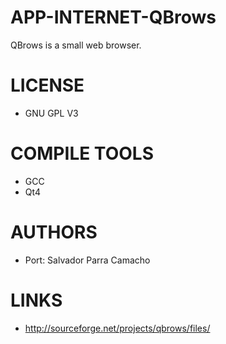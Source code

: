 APP-INTERNET-QBrows
===================

QBrows is a small web browser.

LICENSE
===============
* GNU GPL V3

COMPILE TOOLS
===============
* GCC
* Qt4

AUTHORS
===============
* Port: Salvador Parra Camacho

LINKS
===============
* http://sourceforge.net/projects/qbrows/files/
